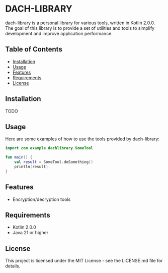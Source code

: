 # DACH-LIBRARY

dach-library is a personal library for various tools, written in Kotlin 2.0.0. The goal of this library is to provide a set of
utilities and tools to simplify development and improve application performance.

## Table of Contents

- [Installation](#installation)
- [Usage](#usage)
- [Features](#features)
- [Requirements](#requirements)
- [License](#license)

## Installation

TODO

## Usage

Here are some examples of how to use the tools provided by dach-library:

```kotlin
import com.example.dachlibrary.SomeTool

fun main() {
    val result = SomeTool.doSomething()
    println(result)
}
```

## Features

* Encryption/decryption tools

## Requirements

* Kotlin 2.0.0
* Java 21 or higher

## License

This project is licensed under the MIT License - see the LICENSE.md file for details.